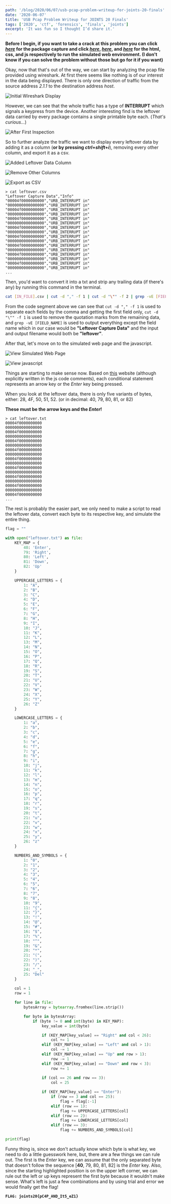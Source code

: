 ```yaml
---
path: '/blog/2020/06/07/usb-pcap-problem-writeup-for-joints-20-finals'
date: '2020-06-07'
title: 'USB Pcap Problem Writeup for JOINTS 20 Finals'
tags: ['2020', 'ctf', 'forensics', 'finals', 'joints']
excerpt: 'It was fun so I thought I’d share it.'
---
```


**Before I begin, if you want to take a crack at this problem you can click *[here](./usb.pcapng)* for the package capture and click *[here](./index.html)*, *[here](./index.css)*, and *[here](./index.js)* for the html, css, and js respectively to run the simulated web environment. (I don't know if you can solve the problem without those but go for it if you want)**

Okay, now that that's out of the way, we can start by analyzing the pcap file provided using wireshark. At first there seems like nothing is of our interest in the data being displayed. There is only one direction of traffic from the source address *2.1.1* to the destination address *host*.

![Initial Wireshark Display](initial.png)

However, we can see that the whole traffic has a type of **INTERRUPT** which signals a keypress from the device. Another interesting find is the leftover data carried by every package contains a single printable byte each. (*That's curious...*)

![After First Inspection](first-inspection.png)

So to further analyze the traffic we want to display every leftover data by adding it as a column (**or by pressing *ctrl*+*shift*+*i***), removing every other column, and export it as a csv.

![Added Leftover Data Column](add-column.png)

![Remove Other Columns](remove-columns.png)

![Export as CSV](export-csv.png)

```
> cat leftover.csv
"Leftover Capture Data","Info"
"00004f0000000000","URB_INTERRUPT in"
"0000000000000000","URB_INTERRUPT in"
"00004f0000000000","URB_INTERRUPT in"
"0000000000000000","URB_INTERRUPT in"
"00004f0000000000","URB_INTERRUPT in"
"0000000000000000","URB_INTERRUPT in"
"00004f0000000000","URB_INTERRUPT in"
"0000000000000000","URB_INTERRUPT in"
"00004f0000000000","URB_INTERRUPT in"
"0000000000000000","URB_INTERRUPT in"
"00004f0000000000","URB_INTERRUPT in"
"0000000000000000","URB_INTERRUPT in"
"00004f0000000000","URB_INTERRUPT in"
"0000000000000000","URB_INTERRUPT in"
"00004f0000000000","URB_INTERRUPT in"
"0000000000000000","URB_INTERRUPT in"
...
```

Then, you'd want to convert it into a txt and strip any trailing data (if there's any) by running this command in the terminal.

```bash
cat [IN_FILE].csv | cut -d "," -f 1 | cut -d "\"" -f 2 | grep -vE [FIELD_NAME] > [OUT_FILE].txt
```

From the code segment above we can see that ```cut -d "," -f 1``` is used to separate each fields by the comma and getting the first field only, ```cut -d "\"" -f 1``` is used to remove the quotation marks from the remaining data, and ```grep -vE [FIELD_NAME]``` is used to output everything except the field name which in our case would be **"Leftover Capture Data"** and the input and output filename would both be **"leftover"**.

After that, let's move on to the simulated web page and the javascript.

![View Simulated Web Page](simulated-web-page.png)

![View javascript](javascript.png)

Things are starting to make sense now. Based on [this](https://css-tricks.com/snippets/javascript/javascript-keycodes/) website (although explicitly written in the js code comments), each conditional statement represents an arrow key or the *Enter* key being pressed.

When you look at the leftover data, there is only five variants of bytes, either: 28, 4F, 50, 51, 52. (or in decimal: 40, 79, 80, 81, or 82)

**These must be the arrow keys and the *Enter*!**

```
> cat leftover.txt
00004f0000000000
0000000000000000
00004f0000000000
0000000000000000
00004f0000000000
0000000000000000
00004f0000000000
0000000000000000
00004f0000000000
0000000000000000
00004f0000000000
0000000000000000
00004f0000000000
0000000000000000
00004f0000000000
0000000000000000
00004f0000000000
...
```

The rest is probably the easier part, we only need to make a script to read the leftover data, convert each byte to its respective key, and simulate the entire thing.

```python
flag = ""

with open("leftover.txt") as file:
    KEY_MAP = {
        40: 'Enter',
        79: 'Right',
        80: 'Left',
        81: 'Down',
        82: 'Up'
    }

    UPPERCASE_LETTERS = {
        1: "A",
        2: "B",
        3: "C",
        4: "D",
        5: "E",
        6: "F",
        7: "G",
        8: "H",
        9: "I",
        10: "J",
        11: "K",
        12: "L",
        13: "M",
        14: "N",
        15: "O",
        16: "P",
        17: "Q",
        18: "R",
        19: "S",
        20: "T",
        21: "U",
        22: "V",
        23: "W",
        24: "X",
        25: "Y",
        26: "Z"
    }

    LOWERCASE_LETTERS = {
        1: "a",
        2: "b",
        3: "c",
        4: "d",
        5: "e",
        6: "f",
        7: "g",
        8: "h",
        9: "i",
        10: "j",
        11: "k",
        12: "l",
        13: "m",
        14: "n",
        15: "o",
        16: "p",
        17: "q",
        18: "r",
        19: "s",
        20: "t",
        21: "u",
        22: "v",
        23: "w",
        24: "x",
        25: "y",
        26: "z"
    }

    NUMBERS_AND_SYMBOLS = {
        1: "0",
        2: "1",
        3: "2",
        4: "3",
        5: "4",
        6: "5",
        7: "6",
        8: "7",
        9: "8",
        10: "9",
        11: "{",
        12: "}",
        13: "!",
        14: "@",
        15: "#",
        16: "$",
        17: "%",
        18: "^",
        19: "&",
        20: "*",
        21: "(",
        22: ")",
        23: "/",
        24: "_",
        25: "Del"
    }
    
    col = 1
    row = 1

    for line in file:
        bytesArray = bytearray.fromhex(line.strip())

        for byte in bytesArray:
            if (byte != 0 and int(byte) in KEY_MAP):
                key_value = int(byte)

                if (KEY_MAP[key_value] == "Right" and col < 26):
                    col += 1
                elif (KEY_MAP[key_value] == "Left" and col > 1):
                    col -= 1
                elif (KEY_MAP[key_value] == "Up" and row > 1):
                    row -= 1
                elif (KEY_MAP[key_value] == "Down" and row < 3):
                    row += 1
                
                if (col == 26 and row == 3):
                    col = 25

                if (KEY_MAP[key_value] == "Enter"):
                    if (row == 3 and col == 25):
                        flag = flag[:-1]
                    elif (row == 1):
                        flag += UPPERCASE_LETTERS[col]
                    elif (row == 2):
                        flag += LOWERCASE_LETTERS[col]
                    elif (row == 3):
                        flag += NUMBERS_AND_SYMBOLS[col]

print(flag)
```

Funny thing is, since we don't actually know which byte is what key, we need to do a little guesswork here, but, there are a few things we can rule out. The first is the *Enter* key, we can assume that the only separated byte that doesn't follow the sequence [**40**, 79, 80, 81, 82] is the *Enter* key. Also, since the starting highlighted position is on the upper left corner, we can rule out the left or up keys represent the first byte because it wouldn't make sense. What's left is just a few combinations and by using trial and error we would finally get the flag!

**`FLAG: joints20{pC4P_AND_It5_eZ1}`**